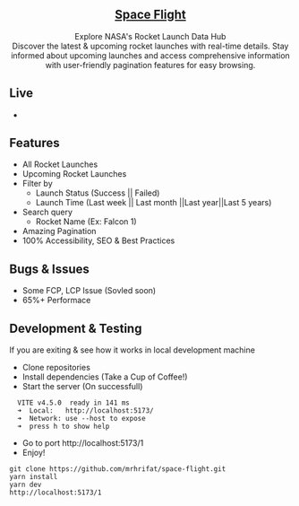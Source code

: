<div align="center"> 
    <h2 align="center"><a href="https://github.com/mrhrifat/space-flight">Space Flight</a></h2>
          Explore NASA's Rocket Launch Data Hub<br>
          Discover the latest & upcoming rocket launches with real-time details. Stay informed about
    upcoming launches and access comprehensive information with user-friendly
    pagination features for easy browsing.
</div>

## Live

-

## Features

- All Rocket Launches
- Upcoming Rocket Launches
- Filter by
  - Launch Status (Success || Failed)
  - Launch Time (Last week || Last month ||Last year||Last 5 years)
- Search query
  - Rocket Name (Ex: Falcon 1)
- Amazing Pagination
- 100% Accessibility, SEO & Best Practices

## Bugs & Issues

- Some FCP, LCP Issue (Sovled soon)
- 65%+ Performace

## Development & Testing

If you are exiting & see how it works in local development machine

- Clone repositories
- Install dependencies (Take a Cup of Coffee!)
- Start the server (On successfull)

```
  VITE v4.5.0  ready in 141 ms
  ➜  Local:   http://localhost:5173/
  ➜  Network: use --host to expose
  ➜  press h to show help

```

- Go to port http://localhost:5173/1
- Enjoy!

```
git clone https://github.com/mrhrifat/space-flight.git
yarn install
yarn dev
http://localhost:5173/1
```

